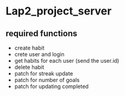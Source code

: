 # Lap2_project_server

## required functions

- create habit
- crete user and login
- get habits for each user (send the user.id)
- delete habit
- patch for streak update
- patch for number of goals
- patch for updating completed

